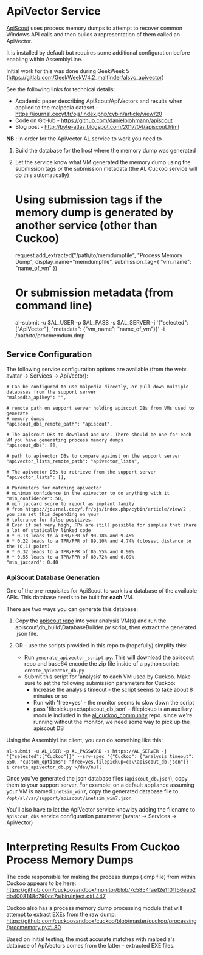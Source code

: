 # ApiVector Service

[ApiScout](https://github.com/danielplohmann/apiscout) uses process memory dumps to attempt to recover common Windows 
API calls and then builds a representation of them called an ApiVector. 

It is installed by default but requires some additional configuration before enabling within AssemblyLine.
 
Initial work for this was done during GeekWeek 5 (https://gitlab.com/GeekWeekV/4.2_malfinder/alsvc_apivector)

See the following links for technical details:

* Academic paper describing ApiScout/ApiVectors and results when applied to the malpedia dataset - https://journal.cecyf.fr/ojs/index.php/cybin/article/view/20
* Code on GitHub - https://github.com/danielplohmann/apiscout
* Blog post - http://byte-atlas.blogspot.com/2017/04/apiscout.html

**NB** : In order for the ApiVector AL service to work you need to

1. Build the database for the host where the memory dump was generated
2. Let the service know what VM generated the memory dump using the submission tags *or* the submission metadata (the AL Cuckoo service will do this automatically)


    # Using submission tags if the memory dump is generated by another service (other than Cuckoo)
    request.add_extracted("/path/to/memdumpfile", "Process Memory Dump",
                    display_name="memdumpfile",
                    submission_tag={
                        "vm_name": "name_of_vm"
                    })
                    
    # Or submission metadata (from command line)
    al-submit -u $AL_USER -p $AL_PASS -s $AL_SERVER -j '{"selected":["ApiVector"], "metadata": {"vm_name": "name_of_vm"}}' -i /path/to/procmemdum.dmp
                        

## Service Configuration

The following service configuration options are available (from the web: avatar -> Services -> ApiVector):

    # Can be configured to use malpedia directly, or pull down multiple databases from the support server
    "malpedia_apikey": "",

    # remote path on support server holding apiscout DBs from VMs used to generate
    # memory dumps
    "apiscout_dbs_remote_path": "apiscout",

    # The apiscout DBs to download and use. There should be one for each VM you have generating process memory dumps
    "apiscout_dbs": [],

    # path to apivector DBs to compare against on the support server
    "apivector_lists_remote_path": "apivector_lists",

    # The apivector DBs to retrieve from the support server
    "apivector_lists": [],

    # Parameters for matching apivector
    # minimum confidence in the apivector to do anything with it
    "min_confidence": 50,
    # min jaccard score to report as implant family
    # from https://journal.cecyf.fr/ojs/index.php/cybin/article/view/2 , you can set this depending on your 
    # tolerance for false positives.
    # Even if set very high, FPs are still possible for samples that share a lot of statically linked code
    # * 0.18 leads to a TPR/FPR of 90.18% and 9.45%
    # * 0.22 leads to a TPR/FPR of 89.10% and 4.74% (closest distance to the (0,1) point)
    # * 0.32 leads to a TPR/FPR of 86.55% and 0.99%
    # * 0.55 leads to a TPR/FPR of 80.72% and 0.09%
    "min_jaccard": 0.40

### ApiScout Database Generation

One of the pre-requisites for ApiScout to work is a database of the available APIs. 
This database needs to be built for **each** VM.

There are two ways you can generate this database:

1. Copy the [apiscout repo](https://github.com/danielplohmann/apiscout/archive/master.zip) into  your analysis VM(s)
and run the apiscout\db_build\DatabaseBuilder.py script, then extract the generated .json file.

2. OR - use the scripts provided in this repo to (hopefully) simplify this:

    * Run `generate_apivector_script.py`. This will download the apiscout repo and base64 encode the zip file inside of 
    a python script: `create_apivector_db.py`
    * Submit this script for 'analysis' to each VM used by Cuckoo. Make sure to set the following submission parameters for Cuckoo:
        * Increase the analysis timeout - the script seems to take about 8 minutes or so
        * Run with 'free=yes' - the monitor seems to slow down the script 
        * pass 'filepickup=c:\\apiscout_db.json' - filepickup is an auxiliary module included in the [al_cuckoo_community](https://bitbucket.org/cse-assemblyline/al_cuckoo_community/src) repo.
        since we're running without the monitor, we need some way to pick up the apiscout DB

Using the AssemblyLine client, you can do something like this:

```
al-submit -u AL_USER -p AL_PASSWORD -s https://AL_SERVER -j '{"selected":["Cuckoo"]}' --srv-spec '{"Cuckoo": {"analysis_timeout": 550, "custom_options": "free=yes,filepickup=c:\\apiscout_db.json"}}' -i create_apivector_db.py >/dev/null
```

Once you've generated the json database files (`apiscout_db.json`), copy them to your support server. For example: on a default appliance 
assuming your VM is named `inetsim_win7`, copy the generated database file to `/opt/al/var/support/apiscout/inetsim_win7.json`.

You'll also have to let the ApiVector service know by adding the filename to `apiscout_dbs` service configuration parameter 
(avatar -> Services -> ApiVector)


# Interpreting Results From Cuckoo Process Memory Dumps

The code responsible for making the process dumps (.dmp file) from within Cuckoo appears to be here: https://github.com/cuckoosandbox/monitor/blob/7c5854fae12e1f01f56eab2db4008148c790cc7a/bin/inject.c#L447

Cuckoo also has a process memory dump processing module that will attempt to extract EXEs from the raw dump: https://github.com/cuckoosandbox/cuckoo/blob/master/cuckoo/processing/procmemory.py#L80

Based on initial testing, the most accurate matches with malpedia's database of ApiVectors comes from the latter - extracted EXE files.